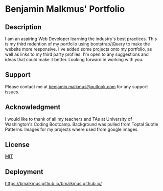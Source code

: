 # Benjamin Malkmus' Portfolio
## Description
I am an aspiring Web Developer learning the industry's best practices. This is my third redention of my portfolio using bootstrap/jQuery to make the website more responsive. I've added some projects onto my portfolio, as well as links to my third party profiles. I'm open to any suggestions and ideas that could make it better. Looking forward in working with you.
## Support
Please contact me at benjamin.malkmus@outlook.com for any support issues.
## Acknowledgment
I would like to thank of all my teachers and TAs at University of Washington's Coding Bootcamp. 
Background was pulled from Toptal Subtle Patterns. Images for my projects where used from google images.
## License
[MIT](https://choosealicense.com/licenses/mit/)
## Deployment
https://bmalkmus.github.io/bmalkmus.github.io/

